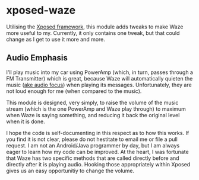 xposed-waze
===========

Utilising the [Xposed framework](http://repo.xposed.info/module/de.robv.android.xposed.installer), this module adds tweaks to make Waze more useful to my. Currently, it only contains one tweak, but that could change as I get to use it more and more.

Audio Emphasis
--------------

I'll play music into my car using PowerAmp (which, in turn, passes through a FM Transmitter) which is great, because Waze will automatically quieten the music ([ake audio focus](http://developer.android.com/training/managing-audio/audio-focus.html)) when playing its messages. Unfortunately, they are not loud enough for me (when compared to the music).

This module is designed, very simply, to raise the volume of the music stream (which is the one PowerAmp and Waze play through) to maximum when Waze is saying something, and reducing it back the original level when it is done.

I hope the code is self-documenting in this respect as to how this works. If you find it is not clear, please do not hestitate to email me or file a pull request. I am not an Android/Java programmer by day, but I am always eager to learn how my code can be improved. At the heart, I was fortunate that Waze has two specific methods that are called directly before and directly after it is playing audio. Hooking those appropriately within Xposed gives us an easy opportunitiy to change the volume.

